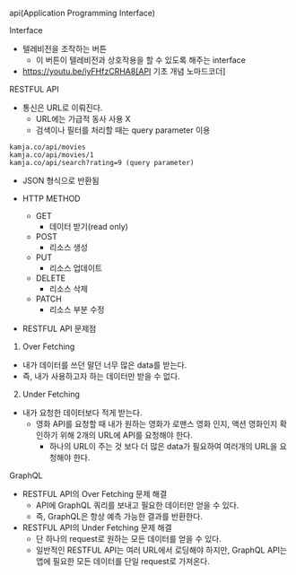 api(Application Programming Interface)

Interface

- 텔레비전을 조작하는 버튼
  - 이 버튼이 텔레비전과 상호작용을 할 수 있도록 해주는 interface
- https://youtu.be/iyFHfzCRHA8[API 기초 개념 노마드코더]

RESTFUL API

- 통신은 URL로 이뤄진다.
  - URL에는 가급적 동사 사용 X
  - 검색이나 필터를 처리할 때는 query parameter 이용

```
kamja.co/api/movies
kamja.co/api/movies/1
kamja.co/api/search?rating=9 (query parameter)
```

- JSON 형식으로 반환됨
- HTTP METHOD

  - GET
    - 데이터 받기(read only)
  - POST
    - 리소스 생성
  - PUT
    - 리소스 업데이트
  - DELETE
    - 리소스 삭제
  - PATCH
    - 리소스 부분 수정

- RESTFUL API 문제점

1. Over Fetching

- 내가 데이터를 쓰던 말던 너무 많은 data를 받는다.
- 즉, 내가 사용하고자 하는 데이터만 받을 수 없다.

2. Under Fetching

- 내가 요청한 데이터보다 적게 받는다.
  - 영화 API를 요청할 때 내가 원하는 영화가 로맨스 영화 인지, 액션 영화인지 확인하기 위해 2개의 URL에 API를 요청해야 한다.
    - 하나의 URL이 주는 것 보다 더 많은 data가 필요하여 여러개의 URL을 요청해야 한다.

GraphQL

- RESTFUL API의 Over Fetching 문제 해결
  - API에 GraphQL 쿼리를 보내고 필요한 데이터만 얻을 수 있다.
  - 즉, GraphQL은 항상 예측 가능한 결과를 반환한다.
- RESTFUL API의 Under Fetching 문제 해결
  - 단 하나의 request로 원하는 모든 데이터를 얻을 수 있다.
  - 일반적인 RESTFUL API는 여러 URL에서 로딩해야 하지만, GraphQL API는 앱에 필요한 모든 데이터를 단일 request로 가져온다.
